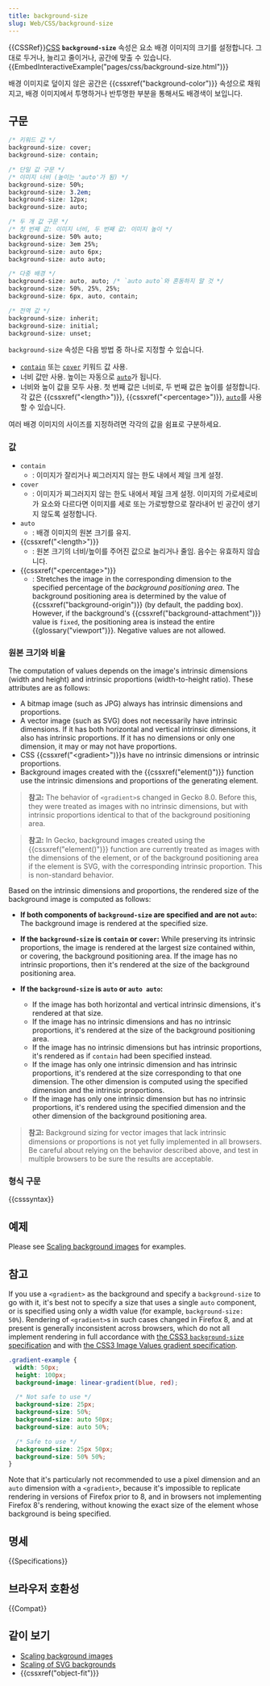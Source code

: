 ```yaml
---
title: background-size
slug: Web/CSS/background-size
---
```


{{CSSRef}}[CSS](/ko/docs/CSS) **`background-size`** 속성은 요소 배경 이미지의 크기를 설정합니다. 그대로 두거나, 늘리고 줄이거나, 공간에 맞출 수 있습니다.{{EmbedInteractiveExample("pages/css/background-size.html")}}

배경 이미지로 덮이지 않은 공간은 {{cssxref("background-color")}} 속성으로 채워지고, 배경 이미지에서 투명하거나 반투명한 부분을 통해서도 배경색이 보입니다.

## 구문

```css
/* 키워드 값 */
background-size: cover;
background-size: contain;

/* 단일 값 구문 */
/* 이미지 너비 (높이는 'auto'가 됨) */
background-size: 50%;
background-size: 3.2em;
background-size: 12px;
background-size: auto;

/* 두 개 값 구문 */
/* 첫 번째 값: 이미지 너비, 두 번째 값: 이미지 높이 */
background-size: 50% auto;
background-size: 3em 25%;
background-size: auto 6px;
background-size: auto auto;

/* 다중 배경 */
background-size: auto, auto; /* `auto auto`와 혼동하지 말 것 */
background-size: 50%, 25%, 25%;
background-size: 6px, auto, contain;

/* 전역 값 */
background-size: inherit;
background-size: initial;
background-size: unset;
```

`background-size` 속성은 다음 방법 중 하나로 지정할 수 있습니다.

- [`contain`](#contain) 또는 [`cover`](#cover) 키워드 값 사용.
- 너비 값만 사용. 높이는 자동으로 [`auto`](#auto)가 됩니다.
- 너비와 높이 값을 모두 사용. 첫 번째 값은 너비로, 두 번째 값은 높이를 설정합니다. 각 값은 {{cssxref("&lt;length&gt;")}}, {{cssxref("&lt;percentage&gt;")}}, [`auto`](#auto)를 사용할 수 있습니다.

여러 배경 이미지의 사이즈를 지정하려면 각각의 값을 쉼표로 구분하세요.

### 값

- `contain`
  - : 이미지가 잘리거나 찌그러지지 않는 한도 내에서 제일 크게 설정.
- `cover`
  - : 이미지가 찌그러지지 않는 한도 내에서 제일 크게 설정. 이미지의 가로세로비가 요소와 다르다면 이미지를 세로 또는 가로방향으로 잘라내어 빈 공간이 생기지 않도록 설정합니다.
- `auto`
  - : 배경 이미지의 원본 크기를 유지.
- {{cssxref("&lt;length&gt;")}}
  - : 원본 크기의 너비/높이를 주어진 값으로 늘리거나 줄임. 음수는 유효하지 않습니다.
- {{cssxref("&lt;percentage&gt;")}}
  - : Stretches the image in the corresponding dimension to the specified percentage of the _background positioning area_. The background positioning area is determined by the value of {{cssxref("background-origin")}} (by default, the padding box). However, if the background's {{cssxref("background-attachment")}} value is `fixed`, the positioning area is instead the entire {{glossary("viewport")}}. Negative values are not allowed.

### 원본 크기와 비율

The computation of values depends on the image's intrinsic dimensions (width and height) and intrinsic proportions (width-to-height ratio). These attributes are as follows:

- A bitmap image (such as JPG) always has intrinsic dimensions and proportions.
- A vector image (such as SVG) does not necessarily have intrinsic dimensions. If it has both horizontal and vertical intrinsic dimensions, it also has intrinsic proportions. If it has no dimensions or only one dimension, it may or may not have proportions.
- CSS {{cssxref("&lt;gradient&gt;")}}s have no intrinsic dimensions or intrinsic proportions.
- Background images created with the {{cssxref("element()")}} function use the intrinsic dimensions and proportions of the generating element.

> **참고:** The behavior of `<gradient>`s changed in Gecko 8.0. Before this, they were treated as images with no intrinsic dimensions, but with intrinsic proportions identical to that of the background positioning area.

> **참고:** In Gecko, background images created using the {{cssxref("element()")}} function are currently treated as images with the dimensions of the element, or of the background positioning area if the element is SVG, with the corresponding intrinsic proportion. This is non-standard behavior.

Based on the intrinsic dimensions and proportions, the rendered size of the background image is computed as follows:

- **If both components of `background-size` are specified and are not `auto`:** The background image is rendered at the specified size.
- **If the `background-size` is `contain` or `cover`:** While preserving its intrinsic proportions, the image is rendered at the largest size contained within, or covering, the background positioning area.
  If the image has no intrinsic proportions, then it's rendered at the size of the background positioning area.
- **If the `background-size` is `auto` or `auto auto`:**

  - If the image has both horizontal and vertical intrinsic dimensions, it's rendered at that size.
  - If the image has no intrinsic dimensions and has no intrinsic proportions, it's rendered at the size of the background positioning area.
  - If the image has no intrinsic dimensions but has intrinsic proportions, it's rendered as if `contain` had been specified instead.
  - If the image has only one intrinsic dimension and has intrinsic proportions, it's rendered at the size corresponding to that one dimension.
    The other dimension is computed using the specified dimension and the intrinsic proportions.
  - If the image has only one intrinsic dimension but has no intrinsic proportions, it's rendered using the specified dimension and the other dimension of the background positioning area.

> **참고:** Background sizing for vector images that lack intrinsic dimensions or proportions is not yet fully implemented in all browsers. Be careful about relying on the behavior described above, and test in multiple browsers to be sure the results are acceptable.

### 형식 구문

{{csssyntax}}

## 예제

Please see [Scaling background images](/ko/docs/Web/CSS/CSS_Backgrounds_and_Borders/Scaling_background_images) for examples.

## 참고

If you use a `<gradient>` as the background and specify a `background-size` to go with it, it's best not to specify a size that uses a single `auto` component, or is specified using only a width value (for example, `background-size: 50%`). Rendering of `<gradient>`s in such cases changed in Firefox 8, and at present is generally inconsistent across browsers, which do not all implement rendering in full accordance with [the CSS3 `background-size` specification](http://www.w3.org/TR/css3-background/#the-background-size) and with [the CSS3 Image Values gradient specification](http://dev.w3.org/csswg/css3-images/#gradients).

```css
.gradient-example {
  width: 50px;
  height: 100px;
  background-image: linear-gradient(blue, red);

  /* Not safe to use */
  background-size: 25px;
  background-size: 50%;
  background-size: auto 50px;
  background-size: auto 50%;

  /* Safe to use */
  background-size: 25px 50px;
  background-size: 50% 50%;
}
```

Note that it's particularly not recommended to use a pixel dimension and an `auto` dimension with a `<gradient>`, because it's impossible to replicate rendering in versions of Firefox prior to 8, and in browsers not implementing Firefox 8's rendering, without knowing the exact size of the element whose background is being specified.

## 명세

{{Specifications}}

## 브라우저 호환성

{{Compat}}

## 같이 보기

- [Scaling background images](/ko/docs/CSS/Scaling_background_images)
- [Scaling of SVG backgrounds](/ko/docs/Web/CSS/Scaling_of_SVG_backgrounds)
- {{cssxref("object-fit")}}

